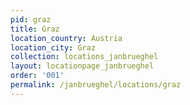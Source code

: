 ```yaml
---
pid: graz
title: Graz
location_country: Austria
location_city: Graz
collection: locations_janbrueghel
layout: locationpage_janbrueghel
order: '001'
permalink: /janbrueghel/locations/graz
---
```

